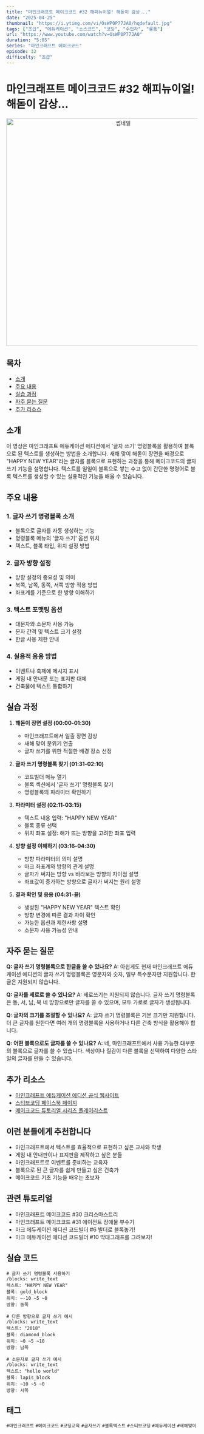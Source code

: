 ```yaml
---
title: "마인크래프트 메이크코드 #32 해피뉴이얼! 해돋이 감상..."
date: "2025-04-25"
thumbnail: "https://i.ytimg.com/vi/OsWP0P77JA0/hqdefault.jpg"
tags: ["초급", "에듀케이션", "소스코드", "코딩", "수업자", "롱폼"]
url: "https://www.youtube.com/watch?v=OsWP0P77JA0"
duration: "5:05"
series: "마인크래프트 메이크코드"
episode: 32
difficulty: "초급"
---
```


# 마인크래프트 메이크코드 #32 해피뉴이얼! 해돋이 감상...

<div align="center">
<img src="https://i.ytimg.com/vi/OsWP0P77JA0/hqdefault.jpg" alt="썸네일" width="600"/>
</div>

## 목차
- [소개](#소개)
- [주요 내용](#주요-내용)
- [실습 과정](#실습-과정)
- [자주 묻는 질문](#자주-묻는-질문)
- [추가 리소스](#추가-리소스)

## 소개
이 영상은 마인크래프트 에듀케이션 에디션에서 '글자 쓰기' 명령블록을 활용하여 블록으로 된 텍스트를 생성하는 방법을 소개합니다. 새해 맞이 해돋이 장면을 배경으로 "HAPPY NEW YEAR"라는 글자를 블록으로 표현하는 과정을 통해 메이크코드의 글자 쓰기 기능을 설명합니다. 텍스트를 일일이 블록으로 쌓는 수고 없이 간단한 명령어로 블록 텍스트를 생성할 수 있는 실용적인 기능을 배울 수 있습니다.

## 주요 내용

### 1. 글자 쓰기 명령블록 소개
- 블록으로 글자를 자동 생성하는 기능
- 명령블록 메뉴의 '글자 쓰기' 옵션 위치
- 텍스트, 블록 타입, 위치 설정 방법

### 2. 글자 방향 설정
- 방향 설정의 중요성 및 의미
- 북쪽, 남쪽, 동쪽, 서쪽 방향 적용 방법
- 좌표계를 기준으로 한 방향 이해하기

### 3. 텍스트 포맷팅 옵션
- 대문자와 소문자 사용 가능
- 문자 간격 및 텍스트 크기 설정
- 한글 사용 제한 안내

### 4. 실용적 응용 방법
- 이벤트나 축제에 메시지 표시
- 게임 내 안내문 또는 표지판 대체
- 건축물에 텍스트 통합하기

## 실습 과정

1. **해돋이 장면 설정 (00:00-01:30)**
   - 마인크래프트에서 일출 장면 감상
   - 새해 맞이 분위기 연출
   - 글자 쓰기를 위한 적절한 배경 장소 선정

2. **글자 쓰기 명령블록 찾기 (01:31-02:10)**
   - 코드빌더 메뉴 열기
   - 블록 섹션에서 '글자 쓰기' 명령블록 찾기
   - 명령블록의 파라미터 확인하기

3. **파라미터 설정 (02:11-03:15)**
   - 텍스트 내용 입력: "HAPPY NEW YEAR"
   - 블록 종류 선택
   - 위치 좌표 설정: 해가 뜨는 방향을 고려한 좌표 입력

4. **방향 설정 이해하기 (03:16-04:30)**
   - 방향 파라미터의 의미 설명
   - 마크 좌표계와 방향의 관계 설명
   - 글자가 써지는 방향 vs 바라보는 방향의 차이점 설명
   - 좌표값이 증가하는 방향으로 글자가 써지는 원리 설명

5. **결과 확인 및 응용 (04:31-끝)**
   - 생성된 "HAPPY NEW YEAR" 텍스트 확인
   - 방향 변경에 따른 결과 차이 확인
   - 가능한 옵션과 제한사항 설명
   - 소문자 사용 가능성 안내

## 자주 묻는 질문

**Q: 글자 쓰기 명령블록으로 한글을 쓸 수 있나요?**
A: 아쉽게도 현재 마인크래프트 에듀케이션 에디션의 글자 쓰기 명령블록은 영문자와 숫자, 일부 특수문자만 지원합니다. 한글은 지원되지 않습니다.

**Q: 글자를 세로로 쓸 수 있나요?**
A: 세로쓰기는 지원되지 않습니다. 글자 쓰기 명령블록은 동, 서, 남, 북 네 방향으로만 글자를 쓸 수 있으며, 모두 가로로 글자가 생성됩니다.

**Q: 글자의 크기를 조절할 수 있나요?**
A: 글자 쓰기 명령블록은 기본 크기만 지원합니다. 더 큰 글자를 원한다면 여러 개의 명령블록을 사용하거나 다른 건축 방식을 활용해야 합니다.

**Q: 어떤 블록으로도 글자를 쓸 수 있나요?**
A: 네, 마인크래프트에서 사용 가능한 대부분의 블록으로 글자를 쓸 수 있습니다. 색상이나 질감이 다른 블록을 선택하여 다양한 스타일의 글자를 만들 수 있습니다.

## 추가 리소스

- [마인크래프트 에듀케이션 에디션 공식 웹사이트](https://education.minecraft.net/)
- [스티브코딩 페이스북 페이지](https://www.facebook.com/stvcoding/)
- [메이크코드 튜토리얼 시리즈 플레이리스트](https://www.youtube.com/playlist?list=PLAYLIST_ID)

## 이런 분들에게 추천합니다

- 마인크래프트에서 텍스트를 효율적으로 표현하고 싶은 교사와 학생
- 게임 내 안내판이나 표지판을 제작하고 싶은 분들
- 마인크래프트로 이벤트를 준비하는 교육자
- 블록으로 된 큰 글자를 쉽게 만들고 싶은 건축가
- 메이크코드 기초 기능을 배우는 초보자

## 관련 튜토리얼

- 마인크래프트 메이크코드 #30 크리스마스트리
- 마인크래프트 메이크코드 #31 에이전트 장애물 부수기
- 마크 에듀케이션 에디션 코드빌더 #6 빌더로 블록놓기!
- 마크 에듀케이션 에디션 코드빌더 #10 막대그래프를 그려보자!

## 실습 코드

```
# 글자 쓰기 명령블록 사용하기
/blocks: write_text
텍스트: "HAPPY NEW YEAR"
블록: gold_block
위치: ~-10 ~5 ~0
방향: 동쪽

# 다른 방향으로 글자 쓰기 예시
/blocks: write_text
텍스트: "2018"
블록: diamond_block
위치: ~0 ~5 ~10
방향: 남쪽

# 소문자로 글자 쓰기 예시
/blocks: write_text
텍스트: "hello world"
블록: lapis_block
위치: ~10 ~5 ~0
방향: 서쪽
```

## 태그
`#마인크래프트` `#메이크코드` `#코딩교육` `#글자쓰기` `#블록텍스트` `#스티브코딩` `#에듀케이션` `#새해맞이`